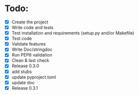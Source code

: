 # Todo:
- [X] Create the project
- [X] Write code and tests
- [X] Test installation and requirements (setup.py and/or Makefile)
- [X] Test code
- [X] Validate features
- [X] Write Doc/stringdoc
- [X] Run PEP8 validation
- [X] Clean & last check
- [X] Release 0.3.0
- [X] add stubs
- [X] update pyproject.toml
- [X] update doc
- [X] Release 0.3.1
